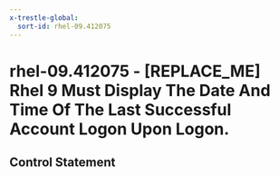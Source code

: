```yaml
---
x-trestle-global:
  sort-id: rhel-09.412075
---
```


# rhel-09.412075 - \[REPLACE_ME\] Rhel 9 Must Display The Date And Time Of The Last Successful Account Logon Upon Logon.

## Control Statement
